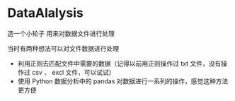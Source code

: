 # DataAlalysis

造一个小轮子
用来对数据文件进行处理

当时有两种想法可以对文件数据进行处理

- 利用正则去匹配文件中需要的数据（记得以前用正则操作过 txt 文件，没有操作过 csv 、 excl 文件，可以试试）
- 使用 Python 数据分析中的 pandas 对数据进行一系列的操作，感觉这种方法更方便
